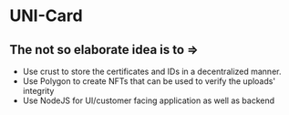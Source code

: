 # UNI-Card
## The not so elaborate idea is to => 
* Use crust to store the certificates and IDs in a decentralized manner.
* Use Polygon to create NFTs that can be used to verify the uploads' integrity
 * Use NodeJS for UI/customer facing application as well as backend
